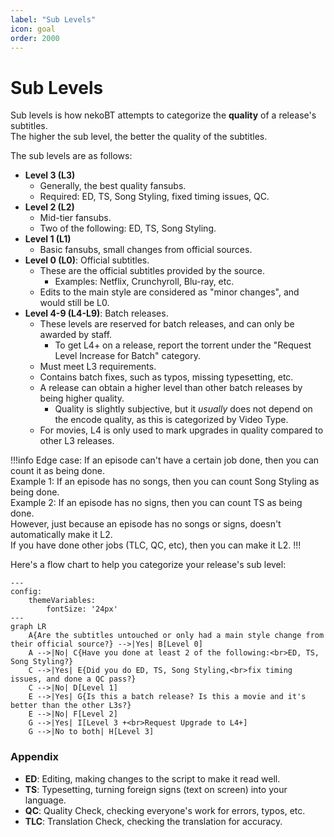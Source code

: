 ```yaml
---
label: "Sub Levels"
icon: goal
order: 2000
---
```

# Sub Levels

Sub levels is how nekoBT attempts to categorize the **quality** of a release's subtitles.<br>
The higher the sub level, the better the quality of the subtitles.<br>

The sub levels are as follows:
- **Level 3 (L3)**
    - Generally, the best quality fansubs.
    - Required: ED, TS, Song Styling, fixed timing issues, QC.
- **Level 2 (L2)**
    - Mid-tier fansubs.
    - Two of the following: ED, TS, Song Styling.
- **Level 1 (L1)**
    - Basic fansubs, small changes from official sources.
- **Level 0 (L0)**: Official subtitles.
    - These are the official subtitles provided by the source.
        - Examples: Netflix, Crunchyroll, Blu-ray, etc.
    - Edits to the main style are considered as "minor changes", and would still be L0.
- **Level 4-9 (L4-L9)**: Batch releases.
    - These levels are reserved for batch releases, and can only be awarded by staff.
        - To get L4+ on a release, report the torrent under the "Request Level Increase for Batch" category.
    - Must meet L3 requirements.
    - Contains batch fixes, such as typos, missing typesetting, etc.
    - A release can obtain a higher level than other batch releases by being higher quality.
        - Quality is slightly subjective, but it *usually* does not depend on the encode quality, as this is categorized by Video Type.
    - For movies, L4 is only used to mark upgrades in quality compared to other L3 releases.

!!!info Edge case:
If an episode can't have a certain job done, then you can count it as being done.<br>
Example 1: If an episode has no songs, then you can count Song Styling as being done.<br>
Example 2: If an episode has no signs, then you can count TS as being done.<br>
However, just because an episode has no songs or signs, doesn't automatically make it L2.<br>
If you have done other jobs (TLC, QC, etc), then you can make it L2.
!!!

Here's a flow chart to help you categorize your release's sub level:

```mermaid
---
config:
    themeVariables:
        fontSize: '24px'
---
graph LR
    A{Are the subtitles untouched or only had a main style change from their official source?} -->|Yes| B[Level 0]
    A -->|No| C{Have you done at least 2 of the following:<br>ED, TS, Song Styling?}
    C -->|Yes| E{Did you do ED, TS, Song Styling,<br>fix timing issues, and done a QC pass?}
    C -->|No| D[Level 1]
    E -->|Yes| G{Is this a batch release? Is this a movie and it's better than the other L3s?}
    E -->|No| F[Level 2]
    G -->|Yes| I[Level 3 +<br>Request Upgrade to L4+]
    G -->|No to both| H[Level 3]
```


### Appendix
- **ED**: Editing, making changes to the script to make it read well.
- **TS**: Typesetting, turning foreign signs (text on screen) into your language.
- **QC**: Quality Check, checking everyone's work for errors, typos, etc.
- **TLC**: Translation Check, checking the translation for accuracy.
